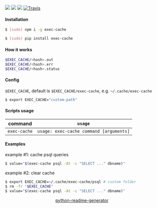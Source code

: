 <!--
https://pypi.org/project/readme-generator/
https://pypi.org/project/python-readme-generator/
-->

[![](https://img.shields.io/badge/OS-Unix-blue.svg?longCache=True)]()
[![](https://img.shields.io/pypi/v/exec-cache.svg?maxAge=3600)](https://pypi.org/project/exec-cache/)
[![](https://img.shields.io/npm/v/exec-cache.svg?maxAge=3600)](https://www.npmjs.com/package/exec-cache)
[![Travis](https://api.travis-ci.org/looking-for-a-job/exec-cache.svg?branch=master)](https://travis-ci.org/looking-for-a-job/exec-cache/)

#### Installation
```bash
$ [sudo] npm i -g exec-cache
```
```bash
$ [sudo] pip install exec-cache
```

#### How it works
```bash
$EXEC_CACHE/<hash>.out
$EXEC_CACHE/<hash>.err
$EXEC_CACHE/<hash>.status
```

#### Config
`$EXEC_CACHE`, default is `$EXEC_CACHE/exec-cache`, e.g. `~/.cache/exec-cache`

```bash
$ export EXEC_CACHE="custom-path"
```

#### Scripts usage
command|`usage`
-|-
`exec-cache` |`usage: exec-cache command [arguments]`

#### Examples
example #1: cache psql queries
```bash
$ value="$(exec-cache psql -At -c "SELECT ..." dbname)"
```

example #2: clear cache

```bash
$ export EXEC_CACHE=~/.cache/exec-cache/psql # custom folder
$ rm -fr "$EXEC_CACHE"
$ value="$(exec-cache psql -At -c "SELECT ..." dbname)"
```

<p align="center">
    <a href="https://pypi.org/project/python-readme-generator/">python-readme-generator</a>
</p>